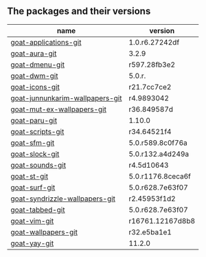 ## The packages and their versions
| name                              | version           |
| --------------------------------- | ----------------- |
| [goat-applications-git]           | 1.0.r6.27242df    |
| [goat-aura-git]                   | 3.2.9             |
| [goat-dmenu-git]                  | r597.28fb3e2      |
| [goat-dwm-git]                    | 5.0.r.            |
| [goat-icons-git]                  | r21.7cc7ce2       |
| [goat-junnunkarim-wallpapers-git] | r4.9893042        |
| [goat-mut-ex-wallpapers-git]      | r36.849587d       |
| [goat-paru-git]                   | 1.10.0            |
| [goat-scripts-git]                | r34.64521f4       |
| [goat-sfm-git]                    | 5.0.r589.8c0f76a  |
| [goat-slock-git]                  | 5.0.r132.a4d249a  |
| [goat-sounds-git]                 | r4.5d10643        |
| [goat-st-git]                     | 5.0.r1176.8ceca6f |
| [goat-surf-git]                   | 5.0.r628.7e63f07  |
| [goat-syndrizzle-wallpapers-git]  | r2.45953f1d2      |
| [goat-tabbed-git]                 | 5.0.r628.7e63f07  |
| [goat-vim-git]                    | r16761.12167d8b8  |
| [goat-wallpapers-git]             | r32.e5ba1e1       |
| [goat-yay-git]                    | 11.2.0            |


[goat-applications-git]: https://github.com/amtoine/pkgbuilds/blob/main/x86_64/goat-applications-git/PKGBUILD
[goat-aura-git]: https://github.com/amtoine/pkgbuilds/blob/main/x86_64/goat-aura-git/PKGBUILD
[goat-dmenu-git]: https://github.com/amtoine/pkgbuilds/blob/main/x86_64/goat-dmenu-git/PKGBUILD
[goat-dwm-git]: https://github.com/amtoine/pkgbuilds/blob/main/x86_64/goat-dwm-git/PKGBUILD
[goat-icons-git]: https://github.com/amtoine/pkgbuilds/blob/main/x86_64/goat-icons-git/PKGBUILD
[goat-junnunkarim-wallpapers-git]: https://github.com/amtoine/pkgbuilds/blob/main/x86_64/goat-junnunkarim-wallpapers-git/PKGBUILD
[goat-mut-ex-wallpapers-git]: https://github.com/amtoine/pkgbuilds/blob/main/x86_64/goat-mut-ex-wallpapers-git/PKGBUILD
[goat-paru-git]: https://github.com/amtoine/pkgbuilds/blob/main/x86_64/goat-paru-git/PKGBUILD
[goat-scripts-git]: https://github.com/amtoine/pkgbuilds/blob/main/x86_64/goat-scripts-git/PKGBUILD
[goat-sfm-git]: https://github.com/amtoine/pkgbuilds/blob/main/x86_64/goat-sfm-git/PKGBUILD
[goat-slock-git]: https://github.com/amtoine/pkgbuilds/blob/main/x86_64/goat-slock-git/PKGBUILD
[goat-sounds-git]: https://github.com/amtoine/pkgbuilds/blob/main/x86_64/goat-sounds-git/PKGBUILD
[goat-st-git]: https://github.com/amtoine/pkgbuilds/blob/main/x86_64/goat-st-git/PKGBUILD
[goat-surf-git]: https://github.com/amtoine/pkgbuilds/blob/main/x86_64/goat-surf-git/PKGBUILD
[goat-syndrizzle-wallpapers-git]: https://github.com/amtoine/pkgbuilds/blob/main/x86_64/goat-syndrizzle-wallpapers-git/PKGBUILD
[goat-tabbed-git]: https://github.com/amtoine/pkgbuilds/blob/main/x86_64/goat-tabbed-git/PKGBUILD
[goat-vim-git]: https://github.com/amtoine/pkgbuilds/blob/main/x86_64/goat-vim-git/PKGBUILD
[goat-wallpapers-git]: https://github.com/amtoine/pkgbuilds/blob/main/x86_64/goat-wallpapers-git/PKGBUILD
[goat-yay-git]: https://github.com/amtoine/pkgbuilds/blob/main/x86_64/goat-yay-git/PKGBUILD
